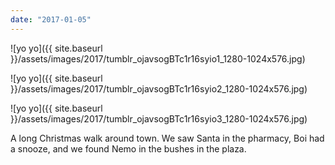 ```yaml
---
date: "2017-01-05"
---
```


![yo yo]({{ site.baseurl }}/assets/images/2017/tumblr_ojavsogBTc1r16syio1_1280-1024x576.jpg)

![yo yo]({{ site.baseurl }}/assets/images/2017/tumblr_ojavsogBTc1r16syio2_1280-1024x576.jpg)

![yo yo]({{ site.baseurl }}/assets/images/2017/tumblr_ojavsogBTc1r16syio3_1280-1024x576.jpg)

A long Christmas walk around town. We saw Santa in the pharmacy, Boi had a snooze, and we found Nemo in the bushes in the plaza.
